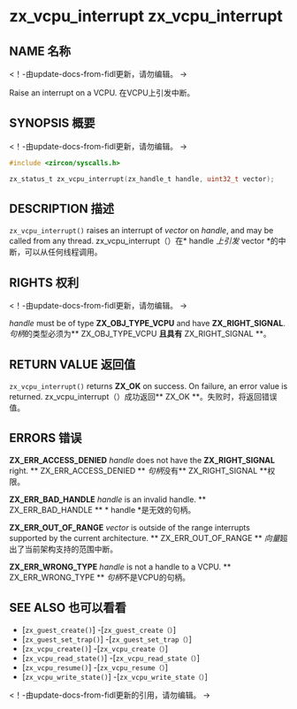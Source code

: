  
# zx_vcpu_interrupt  zx_vcpu_interrupt 

 
## NAME  名称 

<!-- Updated by update-docs-from-fidl, do not edit. -->  <！-由update-docs-from-fidl更新，请勿编辑。 ->

Raise an interrupt on a VCPU.  在VCPU上引发中断。

 
## SYNOPSIS  概要 

<!-- Updated by update-docs-from-fidl, do not edit. -->  <！-由update-docs-from-fidl更新，请勿编辑。 ->

```c
#include <zircon/syscalls.h>

zx_status_t zx_vcpu_interrupt(zx_handle_t handle, uint32_t vector);
```
 

 
## DESCRIPTION  描述 

`zx_vcpu_interrupt()` raises an interrupt of *vector* on *handle*, and may be called from any thread. zx_vcpu_interrupt（）在* handle *上引发* vector *的中断，可以从任何线程调用。

 
## RIGHTS  权利 

<!-- Updated by update-docs-from-fidl, do not edit. -->  <！-由update-docs-from-fidl更新，请勿编辑。 ->

*handle* must be of type **ZX_OBJ_TYPE_VCPU** and have **ZX_RIGHT_SIGNAL**.  *句柄*的类型必须为** ZX_OBJ_TYPE_VCPU **且具有** ZX_RIGHT_SIGNAL **。

 
## RETURN VALUE  返回值 

`zx_vcpu_interrupt()` returns **ZX_OK** on success. On failure, an error value is returned. zx_vcpu_interrupt（）成功返回** ZX_OK **。失败时，将返回错误值。

 
## ERRORS  错误 

**ZX_ERR_ACCESS_DENIED** *handle* does not have the **ZX_RIGHT_SIGNAL** right.  ** ZX_ERR_ACCESS_DENIED ** *句柄*没有** ZX_RIGHT_SIGNAL **权限。

**ZX_ERR_BAD_HANDLE** *handle* is an invalid handle.  ** ZX_ERR_BAD_HANDLE ** * handle *是无效的句柄。

**ZX_ERR_OUT_OF_RANGE** *vector* is outside of the range interrupts supported by the current architecture. ** ZX_ERR_OUT_OF_RANGE ** *向量*超出了当前架构支持的范围中断。

**ZX_ERR_WRONG_TYPE** *handle* is not a handle to a VCPU.  ** ZX_ERR_WRONG_TYPE ** *句柄*不是VCPU的句柄。

 
## SEE ALSO  也可以看看 

 
 - [`zx_guest_create()`]  -[`zx_guest_create（）`]
 - [`zx_guest_set_trap()`]  -[`zx_guest_set_trap（）`]
 - [`zx_vcpu_create()`]  -[`zx_vcpu_create（）`]
 - [`zx_vcpu_read_state()`]  -[`zx_vcpu_read_state（）`]
 - [`zx_vcpu_resume()`]  -[`zx_vcpu_resume（）`]
 - [`zx_vcpu_write_state()`]  -[`zx_vcpu_write_state（）`]

<!-- References updated by update-docs-from-fidl, do not edit. -->  <！-由update-docs-from-fidl更新的引用，请勿编辑。 ->


